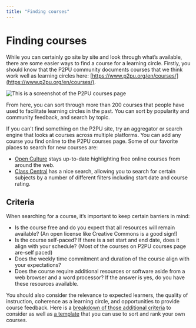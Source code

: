 ```yaml
---
title: "Finding courses"
---
```

# Finding courses

While you can certainly go site by site and look through what’s available, there are some easier ways to find a course for a learning circle. Firstly,  you should know that the P2PU community documents courses that we think work well as learning circles here: [https://www.p2pu.org/en/courses/](https://www.p2pu.org/en/courses/). 

![This is a screenshot of the P2PU courses page](https://community.p2pu.org/uploads/default/original/2X/4/4b351536bfa2e8526efe7dedcbcb8f2986a6bf3c.png)

From here, you can sort through more than 200 courses that people have used to facilitate learning circles in the past. You can sort by popularity and community feedback, and search by topic. 

If you can’t find something on the P2PU site, try an aggregator or search engine that looks at courses across multiple platforms. You can add any course you find online to the P2PU courses page. Some of our favorite places to search for new courses are:
- [Open Culture](http://www.openculture.com/freeonlinecourses) stays up-to-date highlighting free online courses from around the web.
- [Class Central](https://www.class-central.com/) has a nice search, allowing you to search for certain subjects by a number of different filters including start date and course rating.

## Criteria
When searching for a course, it’s important to keep certain barriers in mind:
- Is the course free and do you expect that all resources will remain available? (An open license like Creative Commons is a good sign!)
- Is the course self-paced? If there is a set start and end date, does it align with your schedule? (Most of the courses on P2PU courses page are-self paced)
- Does the weekly time commitment and duration of the course align with your expectations?
- Does the course require additional resources or software aside from a web browser and a word processor? If the answer is yes, do you have these resources available.

You should also consider the relevance to expected learners, the quality of instruction, coherence as a learning circle, and opportunities to provide course feedback.  Here is a [breakdown of those additional criteria](https://community.p2pu.org/t/what-to-look-for-in-a-course/2756) to consider as well as [a template](https://docs.google.com/spreadsheets/d/1Q5ZVcoh0mBPKftqYmjzanrSwst1dGLVd9Gj640WfmNg/edit#gid=0) that you can use to sort and rank your own courses. 


